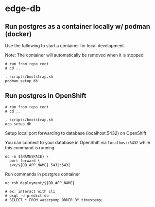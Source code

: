 # edge-db

## Run postgres as a container locally w/ podman (docker)

Use the following to start a container for local development.

Note: The container will automatically be removed when it is stopped

```
# run from repo root
# cd ..

. scripts/bootstrap.sh
podman_setup_db
```

## Run postgres in OpenShift

```
# run from repo root
# cd ..

. scripts/bootstrap.sh
ocp_setup_db
```

Setup local port forwarding to database (localhost:5432) on OpenShift

You can connect to your database in OpenShift via `localhost:5432` while this command is running

```
oc -n ${NAMESPACE} \
  port-forward \
  svc/${DB_APP_NAME} 5432:5432
```

Run commands in postgres container

```
oc rsh deployment/${DB_APP_NAME}

# ex: interact with cli
# psql -d predict-db
# SELECT * FROM waterpump ORDER BY timestamp;
```
